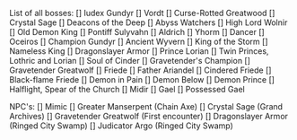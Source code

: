List of all bosses:
[] Iudex Gundyr
[] Vordt
[] Curse-Rotted Greatwood
[] Crystal Sage
[] Deacons of the Deep
[] Abyss Watchers
[] High Lord Wolnir
[] Old Demon King
[] Pontiff Sulyvahn
[] Aldrich
[] Yhorm
[] Dancer
[] Oceiros
[] Champion Gundyr
[] Ancient Wyvern
[] King of the Storm
[] Nameless King
[] Dragonslayer Armor
[] Prince Lorian
[] Twin Princes, Lothric and Lorian
[] Soul of Cinder
[] Gravetender's Champion
[] Gravetender Greatwolf
[] Friede
[] Father Ariandel
[] Cindered Friede
[] Black-flame Friede
[] Demon in Pain
[] Demon Below
[] Demon Prince
[] Halflight, Spear of the Church
[] Midir
[] Gael
[] Possessed Gael

NPC's:
[] Mimic
[] Greater Manserpent (Chain Axe)
[] Crystal Sage (Grand Archives)
[] Gravetender Greatwolf (First encounter)
[] Dragonslayer Armor (Ringed City Swamp)
[] Judicator Argo (Ringed City Swamp)